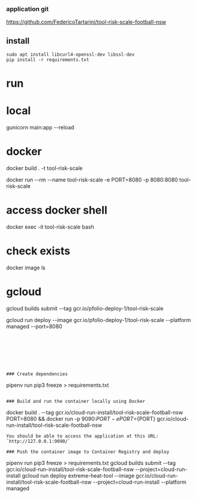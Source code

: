 ### application git
https://github.com/FedericoTartarini/tool-risk-scale-football-nsw


## install
```
sudo apt install libcurl4-openssl-dev libssl-dev
pip install -r requirements.txt
```

# run
# local
gunicorn main:app --reload

# docker
docker build . -t tool-risk-scale

docker run --rm --name tool-risk-scale -e PORT=8080 -p 8080:8080 tool-risk-scale

# access docker shell
docker exec -it tool-risk-scale bash

# check exists
docker image ls

# gcloud

gcloud builds submit --tag gcr.io/pfolio-deploy-1/tool-risk-scale

gcloud run deploy --image gcr.io/pfolio-deploy-1/tool-risk-scale --platform managed --port=8080

```







### Create dependencies
```
pipenv run pip3 freeze > requirements.txt
```

### Build and run the container locally using Docker
```
docker build . --tag gcr.io/cloud-run-install/tool-risk-scale-football-nsw PORT=8080 && docker run -p 9090:${PORT} -e PORT=${PORT} gcr.io/cloud-run-install/tool-risk-scale-football-nsw
```
You should be able to access the application at this URL: `http://127.0.0.1:9090/`

### Push the container image to Container Registry and deploy
```
pipenv run pip3 freeze > requirements.txt
gcloud builds submit --tag gcr.io/cloud-run-install/tool-risk-scale-football-nsw  --project=cloud-run-install
gcloud run deploy extreme-heat-tool --image gcr.io/cloud-run-install/tool-risk-scale-football-nsw  --project=cloud-run-install --platform managed
```

